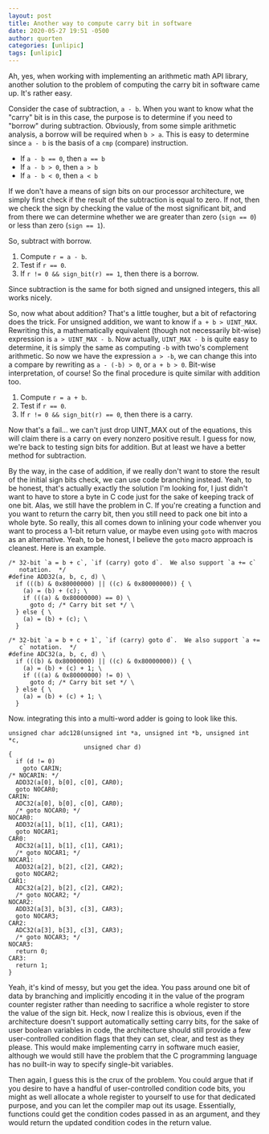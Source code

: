 ```yaml
---
layout: post
title: Another way to compute carry bit in software
date: 2020-05-27 19:51 -0500
author: quorten
categories: [unlipic]
tags: [unlipic]
---
```


Ah, yes, when working with implementing an arithmetic math API
library, another solution to the problem of computing the carry bit in
software came up.  It's rather easy.

Consider the case of subtraction, `a - b`.  When you want to know what
the "carry" bit is in this case, the purpose is to determine if you
need to "borrow" during subtraction.  Obviously, from some simple
arithmetic analysis, a borrow will be required when `b > a`.  This is
easy to determine since `a - b` is the basis of a `cmp` (compare)
instruction.

* If `a - b == 0`, then `a == b`
* If `a - b > 0`, then `a > b`
* If `a - b < 0`, then `a < b`

If we don't have a means of sign bits on our processor architecture,
we simply first check if the result of the subtraction is equal to
zero.  If not, then we check the sign by checking the value of the
most significant bit, and from there we can determine whether we are
greater than zero (`sign == 0`) or less than zero (`sign == 1`).

So, subtract with borrow.

1. Compute `r = a - b`.
2. Test if `r == 0`.
3. If `r != 0 && sign_bit(r) == 1`, then there is a borrow.

<!-- more -->

Since subtraction is the same for both signed and unsigned integers,
this all works nicely.

So, now what about addition?  That's a little tougher, but a bit of
refactoring does the trick.  For unsigned addition, we want to know if
`a + b > UINT_MAX`.  Rewriting this, a mathematically equivalent
(though not necessarily bit-wise) expression is `a > UINT_MAX - b`.
Now actually, `UINT_MAX - b` is quite easy to determine, it is simply
the same as computing `-b` with two's complement arithmetic.  So now
we have the expression `a > -b`, we can change this into a compare by
rewriting as `a - (-b) > 0`, or `a + b > 0`.  Bit-wise interpretation,
of course!  So the final procedure is quite similar with addition too.

1. Compute `r = a + b`.
2. Test if `r == 0`.
3. If `r != 0 && sign_bit(r) == 0`, then there is a carry.

Now that's a fail... we can't just drop UINT_MAX out of the equations,
this will claim there is a carry on every nonzero positive result.  I
guess for now, we're back to testing sign bits for addition.  But at
least we have a better method for subtraction.

By the way, in the case of addition, if we really don't want to store
the result of the initial sign bits check, we can use code branching
instead.  Yeah, to be honest, that's actually exactly the solution I'm
looking for, I just didn't want to have to store a byte in C code just
for the sake of keeping track of one bit.  Alas, we still have the
problem in C.  If you're creating a function and you want to return
the carry bit, then you still need to pack one bit into a whole byte.
So really, this all comes down to inlining your code whenver you want
to process a 1-bit return value, or maybe even using `goto` with
macros as an alternative.  Yeah, to be honest, I believe the `goto`
macro approach is cleanest.  Here is an example.

```
/* 32-bit `a = b + c`, `if (carry) goto d`.  We also support `a += c`
   notation.  */
#define ADD32(a, b, c, d) \
  if (((b) & 0x80000000) || ((c) & 0x80000000)) { \
    (a) = (b) + (c); \
    if (((a) & 0x80000000) == 0) \
      goto d; /* Carry bit set */ \
  } else { \
    (a) = (b) + (c); \
  }

/* 32-bit `a = b + c + 1`, `if (carry) goto d`.  We also support `a +=
   c` notation.  */
#define ADC32(a, b, c, d) \
  if (((b) & 0x80000000) || ((c) & 0x80000000)) { \
    (a) = (b) + (c) + 1; \
    if (((a) & 0x80000000) != 0) \
      goto d; /* Carry bit set */ \
  } else { \
    (a) = (b) + (c) + 1; \
  }
```

Now. integrating this into a multi-word adder is going to look like
this.

```
unsigned char adc128(unsigned int *a, unsigned int *b, unsigned int *c,
                     unsigned char d)
{
  if (d != 0)
    goto CARIN;
/* NOCARIN: */
  ADD32(a[0], b[0], c[0], CAR0);
  goto NOCAR0;
CARIN:
  ADC32(a[0], b[0], c[0], CAR0);
  /* goto NOCAR0; */
NOCAR0:
  ADD32(a[1], b[1], c[1], CAR1);
  goto NOCAR1;
CAR0:
  ADC32(a[1], b[1], c[1], CAR1);
  /* goto NOCAR1; */
NOCAR1:
  ADD32(a[2], b[2], c[2], CAR2);
  goto NOCAR2;
CAR1:
  ADC32(a[2], b[2], c[2], CAR2);
  /* goto NOCAR2; */
NOCAR2:
  ADD32(a[3], b[3], c[3], CAR3);
  goto NOCAR3;
CAR2:
  ADC32(a[3], b[3], c[3], CAR3);
  /* goto NOCAR3; */
NOCAR3:
  return 0;
CAR3:
  return 1;
}
```

Yeah, it's kind of messy, but you get the idea.  You pass around one
bit of data by branching and implicitly encoding it in the value of
the program counter register rather than needing to sacrifice a whole
register to store the value of the sign bit.  Heck, now I realize this
is obvious, even if the architecture doesn't support automatically
setting carry bits, for the sake of user boolean variables in code,
the architecture should still provide a few user-controlled condition
flags that they can set, clear, and test as they please.  This would
make implementing carry in software much easier, although we would
still have the problem that the C programming language has no built-in
way to specify single-bit variables.

Then again, I guess this is the crux of the problem.  You could argue
that if you desire to have a handful of user-controlled condition code
bits, you might as well allocate a whole register to yourself to use
for that dedicated purpose, and you can let the compiler map out its
usage.  Essentially, functions could get the condition codes passed in
as an argument, and they would return the updated condition codes in
the return value.
